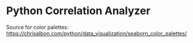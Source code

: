 # Python Correlation Analyzer

Source for color palettes: https://chrisalbon.com/python/data_visualization/seaborn_color_palettes/